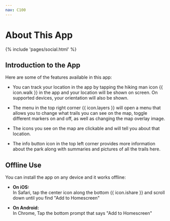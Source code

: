 ```yaml
---
nav: C100
---
```


# About This App

{% include 'pages/social.html' %}

## Introduction to the App

Here are some of the features available in this app:

- You can track your location in the app by tapping the hiking man icon {{ icon.walk }}
in the app and your location will be shown on screen. On supported devices, your
orientation will also be shown.

- The menu in the top right corner {{ icon.layers }} will open a menu that allows you to
change what trails you can see on the map, toggle different markers on and off, as well as changing
the map overlay image.

- The icons you see on the map are clickable and will tell you about that location.

- The info button icon in the top left corner provides more information about the park
along with summaries and pictures of all the trails here.

## Offline Use

You can install the app on any device and it works offline:

- **On iOS:**\
In Safari, tap the center icon along the bottom {{ icon.ishare }}
and scroll down until you find "Add to Homescreen"

- **On Android:**\
In Chrome, Tap the bottom prompt that says "Add to Homescreen"

[link-fvr]: #fvr
[link-mapburke]: mapburke.map
[link-mapmeasure]: mapmeasure.map
